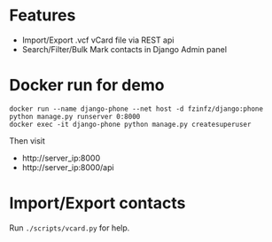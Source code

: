 # Features
- Import/Export .vcf vCard file via REST api
- Search/Filter/Bulk Mark contacts in Django Admin panel

# Docker run for demo
```
docker run --name django-phone --net host -d fzinfz/django:phone python manage.py runserver 0:8000
docker exec -it django-phone python manage.py createsuperuser
```
Then visit 
- http://server_ip:8000
- http://server_ip:8000/api

# Import/Export contacts
Run `./scripts/vcard.py` for help.

